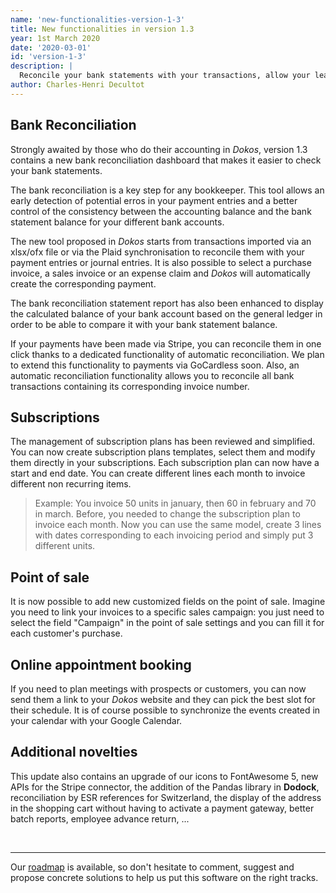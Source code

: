 ```yaml
---
name: 'new-functionalities-version-1-3'
title: New functionalities in version 1.3
year: 1st March 2020
date: '2020-03-01'
id: 'version-1-3'
description: |
  Reconcile your bank statements with your transactions, allow your leads/customers to book an appointment online and add new customized fields in your point of sale amongst the novelties of this version 1.3
author: Charles-Henri Decultot
---
```


## Bank Reconciliation

Strongly awaited by those who do their accounting in _Dokos_, version 1.3 contains a new bank reconciliation dashboard that makes it easier to check your bank statements.

The bank reconciliation is a key step for any bookkeeper.
This tool allows an early detection of potential erros in your payment entries and a better control of the consistency between the accounting balance and the bank statement balance for your different bank accounts. 

The new tool proposed in _Dokos_ starts from transactions imported via an xlsx/ofx file or via the Plaid synchronisation to reconcile them with your payment entries or journal entries.
It is also possible to select a purchase invoice, a sales invoice or an expense claim and _Dokos_ will automatically create the corresponding payment.

The bank reconciliation statement report has also been enhanced to display the calculated balance of your bank account based on the general ledger in order to be able to compare it with your bank statement balance.

If your payments have been made via Stripe, you can reconcile them in one click thanks to a dedicated functionality of automatic reconciliation. We plan to extend this functionality to payments via GoCardless soon.
Also, an automatic reconciliation functionality allows you to reconcile all bank transactions containing its corresponding invoice number.


## Subscriptions

The management of subscription plans has been reviewed and simplified.
You can now create subscription plans templates, select them and modify them directly in your subscriptions.
Each subscription plan can now have a start and end date.
You can create different lines each month to invoice different non recurring items.

>Example: You invoice 50 units in january, then 60 in february and 70 in march.
>Before, you needed to change the subscription plan to invoice each month.
>Now you can use the same model, create 3 lines with dates corresponding to each invoicing period and simply put 3 different units.

## Point of sale

It is now possible to add new customized fields on the point of sale.
Imagine you need to link your invoices to a specific sales campaign: you just need to select the field "Campaign" in the point of sale settings and you can fill it for each customer's purchase.

## Online appointment booking

If you need to plan meetings with prospects or customers, you can now send them a link to your _Dokos_ website and they can pick the best slot for their schedule.
It is of course possible to synchronize the events created in your calendar with your Google Calendar.

## Additional novelties

This update also contains an upgrade of our icons to FontAwesome 5, new APIs for the Stripe connector, the addition of the Pandas library in __Dodock__, reconciliation by ESR references for Switzerland, the display of the address in the shopping cart without having to activate a payment gateway, better batch reports, employee advance return, ...

<br>  

---  
  
Our [roadmap](https://gitlab.com/dokos/dokos/-/boards/966503) is available, so don't hesitate to comment, suggest and propose concrete solutions to help us put this software on the right tracks.

